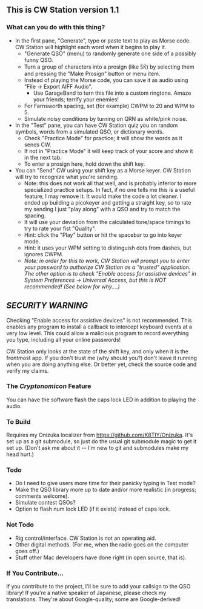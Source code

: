 ## This is CW Station version 1.1

### What can you do with this thing?

* In the first pane, "Generate", type or paste text to play as Morse code.
  CW Station will highlight each word when it begins to play it.
  * "Generate QSO" (menu) to randomly generate one side of a possibly funny QSO.
  * Turn a group of characters into a prosign (like S̅K̅) by selecting them and
    pressing the "Make Prosign" button or menu item.
  * Instead of playing the Morse code, you can save it as audio using
    "File -> Export AIFF Audio".
    * Use GarageBand to turn this file into a custom ringtone.
      Amaze your friends; terrify your enemies!
  * For Farnsworth spacing, set (for example) CWPM to 20 and WPM to 5.
  * Simulate noisy conditions by turning on QRN as white/pink noise.
* In the "Test" pane, you can have CW Station quiz you on random symbols,
  words from a simulated QSO, or dictionary words.
  * Check "Practice Mode" for practice; it will show the words as it sends CW.
  * If not in "Practice Mode" it will keep track of your score and show it in
    the next tab.
  * To enter a prosign here, hold down the shift key.
* You can "Send" CW using your shift key as a Morse keyer.
  CW Station will try to recognize what you're sending.
  * Note: this does not work all that well, and is probably inferior to more
          specialized practice setups. In fact, if no one tells me this is a 
          useful feature, I may remove it. It would make the code a lot cleaner.
          I ended up building a picokeyer and getting a straight key, so to
          rate my sending I just "play along" with a QSO and try to match the
          spacing.
  * It will use your deviation from the calculated tone/space timings to try to
    rate your fist "Quality".
  * Hint: click the "Play" button or hit the spacebar to go into keyer mode.
  * Hint: it uses your WPM setting to distinguish dots from dashes,
          but ignores CWPM.
  * _Note: in order for this to work, CW Station will prompt you to enter
          your password to authorize CW Station as a "trusted" application.
          The other option is to check "Enable access for assistive devices" in
          System Preferences -> Universal Access, but this is NOT recommended!
          (See below for why....)_

## _SECURITY WARNING_

Checking "Enable access for assistive devices" is not recommended. This enables
any program to install a callback to intercept keyboard events at a very
low level. This could allow a malicious program to record everything you type,
including all your online passwords!

CW Station only looks at the state of the shift key, and only when it is the
frontmost app. If you don't trust me (why should you?) don't leave it
running when you are doing anything else. Or better yet, check the source code
and verify my claims.

### The _Cryptonomicon_ Feature

You can have the software flash the caps lock LED in addition to playing the
audio.

### To Build

Requires my Onizuka localizer from https://github.com/K8TIY/Onizuka.
It's set up as a git submodule, so just do the usual git submodule
magic to get it set up. (Don't ask me about it -- I'm new to git and submodules
make my head hurt.)

### Todo

* Do I need to give users more time for their panicky typing in Test mode?
* Make the QSO library more up to date and/or more realistic
  (in progress; comments welcome).
* Simulate contest QSOs?
* Option to flash num lock LED (if it exists) instead of caps lock.

### Not Todo

* Rig control/interface. CW Station is not an operating aid.
* Other digital methods. (For me, when the radio goes on the computer goes off.)
* Stuff other Mac developers have done right (in open source, that is).

### If You Contribute...

If you contribute to the project, I'll be sure to add your callsign to the QSO
library! If you're a native speaker of Japanese, please check my translations.
They're about Google-quality; some are Google-derived!
